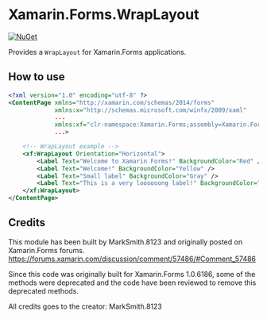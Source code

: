 # Xamarin.Forms.WrapLayout

[![NuGet](https://img.shields.io/nuget/v/Xamarin.Forms.WrapLayout.svg)](https://www.nuget.org/packages/Xamarin.Forms.WrapLayout)

Provides a `WrapLayout` for Xamarin.Forms applications.

## How to use

```xml
<?xml version="1.0" encoding="utf-8" ?>
<ContentPage xmlns="http://xamarin.com/schemas/2014/forms"
             xmlns:x="http://schemas.microsoft.com/winfx/2009/xaml"
             ...
             xmlns:xf="clr-namespace:Xamarin.Forms;assembly=Xamarin.Forms.WrapLayout"
             ...>

    <!-- WrapLayout example -->
    <xf:WrapLayout Orientation="Horizontal">
        <Label Text="Welcome to Xamarin Forms!" BackgroundColor="Red" />
        <Label Text="Welcome!" BackgroundColor="Yellow" />
        <Label Text="Small label" BackgroundColor="Gray" />
        <Label Text="This is a very loooooong label!" BackgroundColor="Blue" />
    </xf:WrapLayout>
</ContentPage>
```

## Credits

This module has been built by MarkSmith.8123 and originally posted on Xamarin.Forms forums.
https://forums.xamarin.com/discussion/comment/57486/#Comment_57486

Since this code was originally built for Xamarin.Forms 1.0.6186, some of the methods were deprecated and the code have been reviewed to remove this deprecated methods.

All credits goes to the creator: MarkSmith.8123
